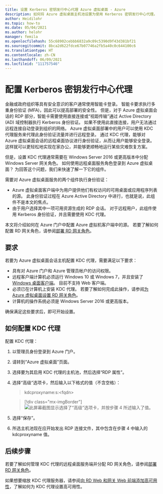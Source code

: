 ```yaml
---
title: 设置 Kerberos 密钥发行中心代理 Azure 虚拟桌面 - Azure
description: 如何将 Azure 虚拟桌面主机池设置为使用 Kerberos 密钥发行中心代理。
author: Heidilohr
ms.topic: how-to
ms.date: 05/04/2021
ms.author: helohr
manager: femila
ms.openlocfilehash: 55c68902cebbb6832a9c09c5390d9f43d381bf21
ms.sourcegitcommit: 8bca2d622fdce67b07746a2fb5a40c0c644100c6
ms.translationtype: HT
ms.contentlocale: zh-CN
ms.lasthandoff: 06/09/2021
ms.locfileid: "111757546"
---
```

# <a name="configure-a-kerberos-key-distribution-center-proxy"></a>配置 Kerberos 密钥发行中心代理

金融或政府组织等具有安全意识的客户通常使用智能卡登录。 智能卡要求执行多重身份验证 (MFA)，因此可以提高部署的安全性。 但是，对于 Azure 虚拟桌面会话的 RDP 部分，智能卡需要使用直接连接或“视距传输”通过 Active Directory (AD) 域控制器执行 Kerberos 身份验证。 如果不使用此直接连接，用户无法通过远程连接自动登录到组织的网络。 Azure 虚拟桌面部署中的用户可以使用 KDC 代理服务来代理此身份验证流量并进行远程登录。 通过 KDC 代理，能够对 Azure 虚拟桌面会话的远程桌面协议进行身份验证，从而让用户能够安全登录。 这样就可以更轻松地实现在家办公，并能够更顺畅地运行某些灾难恢复方案。

但是，设置 KDC 代理通常需要在 Windows Server 2016 或更高版本中分配 Windows Server 网关角色。 如何使用远程桌面服务角色登录到 Azure 虚拟桌面？ 为回答这个问题，我们来快速了解一下它的组件。

需要对 Azure 虚拟桌面服务的两个组件执行身份验证：

- Azure 虚拟桌面客户端中为用户提供他们有权访问的可用桌面或应用程序列表的源。 此身份验证过程在 Azure Active Directory 中进行，也就是说，此组件不是本文的焦点。
- 由于用户选择其中一项可用资源生成的 RDP 会话。 对于远程用户，此组件使用 Kerberos 身份验证，并且需要使用 KDC 代理。

本文将介绍如何在 Azure 门户中配置 Azure 虚拟机客户端中的源。 若要了解如何配置 RD 网关角色，请参阅[部署 RD 网关角色](/windows-server/remote/remote-desktop-services/remote-desktop-gateway-role)。

## <a name="requirements"></a>要求

若要为 Azure 虚拟桌面会话主机配置 KDC 代理，需要满足以下要求：

- 具有对 Azure 门户和 Azure 管理员帐户的访问权限。
- 远程客户端计算机必须运行 Windows 10 或 Windows 7，并且安装了 [Windows 桌面客户端](/windows-server/remote/remote-desktop-services/clients/windowsdesktop)。 目前不支持 Web 客户端。
- 必须已在计算机上安装 KDC 代理。 若要了解如何完成此操作，请参阅[为 Azure 虚拟桌面设置 RD 网关角色](/windows-server/remote/remote-desktop-services/remote-desktop-gateway-role)。
- 计算机的操作系统必须是 Windows Server 2016 或更高版本。

确保满足这些要求后，即可开始设置。

## <a name="how-to-configure-the-kdc-proxy"></a>如何配置 KDC 代理

配置 KDC 代理：

1. 以管理员身份登录到 Azure 门户。

2. 请转到“Azure 虚拟桌面”页面。

3. 选择要为其启用 KDC 代理的主机池，然后选择“RDP 属性”。

4. 选择“高级”选项卡，然后输入以下格式的值（不含空格）：

    
    > kdcproxyname:s:\<fqdn\>
    

    > [!div class="mx-imgBorder"]
    > ![此屏幕截图显示选择了“高级”选项卡，并按步骤 4 所述输入了值。](media/advanced-tab-selected.png)

5. 选择“保存”。 

6. 所选主机池现在应开始发出 RDP 连接文件，其中包含在步骤 4 中输入的 kdcproxyname 值。

## <a name="next-steps"></a>后续步骤

若要了解如何管理 KDC 代理的远程桌面服务端并分配 RD 网关角色，请参阅[部署 RD 网关角色](/windows-server/remote/remote-desktop-services/remote-desktop-gateway-role)。

如果想要缩放 KDC 代理服务器，请参阅[向 RD Web 和网关 Web 前端添加高可用性](/windows-server/remote/remote-desktop-services/rds-rdweb-gateway-ha)，了解如何为 KDC 代理设置高可用性。